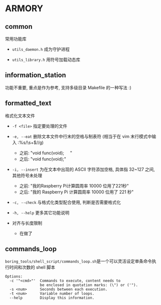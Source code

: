 
# ARMORY

## common
常用功能库

- `utils_daemon.h` 成为守护进程

- `utils_library.h` 用符号加载动态库

## information_station
功能不重要, 重点是作为参考, 支持多级目录 Makefile 的一种写法 :)

## formatted_text

格式化文本文件

- `-f <file>` 指定要处理的文件

- `-e, --eat` 删除文本文件中行末的空格与制表符 (相当于在 vim 末行模式中输入 :%s/\s\+$//g)
  - 之前: "void func(void); &nbsp; &nbsp; "
  - 之后: "void func(void);"

- `-i, --insert` 为在文本中出现的 ASCII 字符添加空格, 具体指 32~127 之间, 其他符号未处理
  - 之前: "我的Raspberry Pi计算圆周率 10000 位用了221秒"
  - 之后: "我的 Raspberry Pi 计算圆周率 10000 位用了 221 秒"

- `-c, --check` 与格式化类型配合使用, 判断是否需要格式化

- `-h, --help` 更多其它功能说明

- 对齐与长度限制
  - 在做了

## commands_loop
`boring_tools/shell_script/commands_loop.sh`是一个可以灵活设定单条命令执行时间和次数的 shell 脚本

```
Options:
  -c '"<cmd>"'  Commands to execute, content needs to
                be enclosed in quotation marks: (\") or ('").
  -s <num>      Seconds between each execution.
  -t <num>      Variable number of loops.
  --help        Display this information.
```
